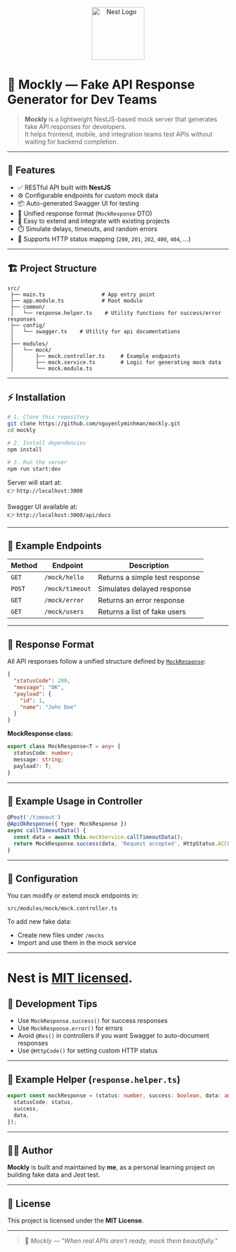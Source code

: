 
<p align="center">
  <a href="http://nestjs.com/" target="blank"><img src="https://nestjs.com/img/logo-small.svg" width="120" alt="Nest Logo" /></a>
</p>

# 🧪 Mockly — Fake API Response Generator for Dev Teams

> **Mockly** is a lightweight NestJS-based mock server that generates fake API responses for developers.  
> It helps frontend, mobile, and integration teams test APIs without waiting for backend completion.

---

## 🚀 Features

- ✅ RESTful API built with **NestJS**
- ⚙️ Configurable endpoints for custom mock data
- 📦 Auto-generated Swagger UI for testing
- 💬 Unified response format (`MockResponse` DTO)
- 🧰 Easy to extend and integrate with existing projects
- ⏱️ Simulate delays, timeouts, and random errors
- 🧠 Supports HTTP status mapping (`200`, `201`, `202`, `400`, `404`, ...)

---

## 🏗️ Project Structure

```
src/
 ├── main.ts                  # App entry point
 ├── app.module.ts            # Root module
 ├── common/
 │   └── response.helper.ts    # Utility functions for success/error responses
 ├── config/
 │   └── swagger.ts    # Utility for api documentations
 │   
 ├── modules/
 │   └── mock/
 │       ├── mock.controller.ts     # Example endpoints
 │       ├── mock.service.ts        # Logic for generating mock data
 │       └── mock.module.ts

```

---

## ⚡ Installation

```bash
# 1. Clone this repository
git clone https://github.com/nguyenlyminhman/mockly.git
cd mockly

# 2. Install dependencies
npm install

# 3. Run the server
npm run start:dev
```

Server will start at:  
👉 `http://localhost:3000`

Swagger UI available at:  
👉 `http://localhost:3000/api/docs`

---

## 🧩 Example Endpoints

| Method | Endpoint | Description |
|--------|-----------|-------------|
| `GET` | `/mock/hello` | Returns a simple test response |
| `POST` | `/mock/timeout` | Simulates delayed response |
| `GET` | `/mock/error` | Returns an error response |
| `GET` | `/mock/users` | Returns a list of fake users |

---

## 🧱 Response Format

All API responses follow a unified structure defined by [`MockResponse`](src/common/dto/mock-response.dto.ts):

```json
{
  "statusCode": 200,
  "message": "OK",
  "payload": {
    "id": 1,
    "name": "John Doe"
  }
}
```

**MockResponse class:**

```ts
export class MockResponse<T = any> {
  statusCode: number;
  message: string;
  payload?: T;
}
```

---

## 🧠 Example Usage in Controller

```ts
@Post('/timeout')
@ApiOkResponse({ type: MockResponse })
async callTimeoutData() {
  const data = await this.mockService.callTimeoutData();
  return MockResponse.success(data, 'Request accepted', HttpStatus.ACCEPTED);
}
```

---

## 🔧 Configuration

You can modify or extend mock endpoints in:

```
src/modules/mock/mock.controller.ts
```

To add new fake data:
- Create new files under `/mocks`
- Import and use them in the mock service

---


Nest is [MIT licensed](https://github.com/nestjs/nest/blob/master/LICENSE).
=======
## 💬 Development Tips

- Use `MockResponse.success()` for success responses
- Use `MockResponse.error()` for errors
- Avoid `@Res()` in controllers if you want Swagger to auto-document responses
- Use `@HttpCode()` for setting custom HTTP status

---

## 🧰 Example Helper (`response.helper.ts`)

```ts
export const mockResponse = (status: number, success: boolean, data: any) => ({
  statusCode: status,
  success,
  data,
});
```

---

## 🧑‍🎨 Author

**Mockly** is built and maintained by **me**, as a personal learning project on building fake data and Jest test.

---

## 📄 License

This project is licensed under the **MIT License**.

---

> 💬 _Mockly — "When real APIs aren’t ready, mock them beautifully."_
